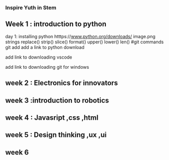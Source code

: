 ### Inspire Yuth in Stem


## Week 1 : introduction to python
day 1: installing python
 htttps://www.python.org/downloads/
 image.png
   strings
         replace()
         strip()
         slice()
         format()
         upper()
         lower()
         len()
 #git commands
 git add
add a link to python download

add link to downloading vscode 

add link to downloading git for windows
## week 2 : Electronics for innovators

## week 3  :introduction to robotics

## week 4 : Javasript ,css ,html

## week 5 : Design thinking ,ux ,ui

## week 6
